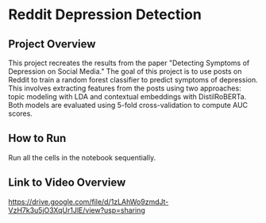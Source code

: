 # Reddit Depression Detection

## Project Overview
This project recreates the results from the paper "Detecting Symptoms of Depression on Social Media."
The goal of this project is to use posts on Reddit to train a random forest classifier to predict symptoms of depression.
This involves extracting features from the posts using two approaches: topic modeling with LDA and contextual embeddings with DistilRoBERTa.
Both models are evaluated using 5-fold cross-validation to compute AUC scores.

## How to Run
Run all the cells in the notebook sequentially.

## Link to Video Overview
https://drive.google.com/file/d/1zLAhWo9zmdJt-VzH7k3u5jO3XqUr1JlE/view?usp=sharing
